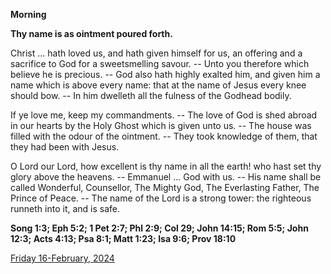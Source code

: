 **Morning**

**Thy name is as ointment poured forth.**
 
Christ ... hath loved us, and hath given himself for us, an offering and a sacrifice to God for a sweetsmelling savour. -- Unto you therefore which believe he is precious. -- God also hath highly exalted him, and given him a name which is above every name: that at the name of Jesus every knee should bow. -- In him dwelleth all the fulness of the Godhead bodily.
 
If ye love me, keep my commandments. -- The love of God is shed abroad in our hearts by the Holy Ghost which is given unto us. -- The house was filled with the odour of the ointment. -- They took knowledge of them, that they had been with Jesus.
 
O Lord our Lord, how excellent is thy name in all the earth! who hast set thy glory above the heavens. -- Emmanuel ... God with us. -- His name shall be called Wonderful, Counsellor, The Mighty God, The Everlasting Father, The Prince of Peace. -- The name of the Lord is a strong tower: the righteous runneth into it, and is safe.  

**Song 1:3; Eph 5:2; 1 Pet 2:7; Phl 2:9; Col 29; John 14:15; Rom 5:5; John 12:3; Acts 4:13; Psa 8:1; Matt 1:23; Isa 9:6; Prov 18:10**

[Friday 16-February, 2024](https://t.me/daily_light)
